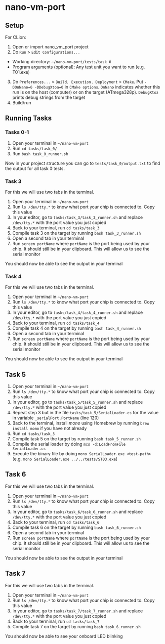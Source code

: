# nano-vm-port

## Setup

For CLion:
1. Open or import nano_vm_port project
2. Do `Run` > `Edit Configurations...`
  - Working directory: `~/nano-vm-port/tests/task_0`
  - Program arguments (optional): Any test unit you want to run (e.g. T01.exe)
3. Do `Preferences...` > `Build, Execution, Deployment` > `CMake`. Put `-DOnNano=0 -DDebugXtoa=0` in `CMake options`.
`OnNano` indicates whether this run is on the host (computer) or on the target (ATmega328p). `DebugXtoa` prints debug
strings from the target
4. Build/run

## Running Tasks

### Tasks 0-1

1. Open your terminal in `~/nano-vm-port`
2. Run `cd tasks/task_0/`
3. Run `bash task_0_runner.sh`

Now in your project structure you can go to `tests/task_0/output.txt` to find the output for all task 0 tests.

### Task 3

For this we will use two tabs in the terminal.

1. Open your terminal in `~/nano-vm-port`
2. Run `ls /dev/tty.*` to know what port your chip is connected to. Copy this value
3. In your editor, go to `tasks/task_3/task_3_runner.sh` and replace `/dev/tty.*` with the port value you just copied
4. Back to your terminal, run `cd tasks/task_3`
5. Compile task 3 on the target by running `bash task_3_runner.sh`
6. Open a second tab in your terminal
7. Run `screen portName` where `portName` is the port being used by your chip. It should still be in your clipboard. 
This will allow us to see the serial monitor

You should now be able to see the output in your terminal

### Task 4

For this we will use two tabs in the terminal.

1. Open your terminal in `~/nano-vm-port`
2. Run `ls /dev/tty.*` to know what port your chip is connected to. Copy this value
3. In your editor, go to `tasks/task_4/task_4_runner.sh` and replace `/dev/tty.*` with the port value you just copied
4. Back to your terminal, run `cd tasks/task_4`
5. Compile task 4 on the target by running `bash task_4_runner.sh`
6. Open a second tab in your terminal
7. Run `screen portName` where `portName` is the port being used by your chip. It should still be in your clipboard. 
This will allow us to see the serial monitor

You should now be able to see the output in your terminal

## Task 5

1. Open your terminal in `~/nano-vm-port`
2. Run `ls /dev/tty.*` to know what port your chip is connected to. Copy this value
3. In your editor, go to `tasks/task_5/task_5_runner.sh` and replace `/dev/tty.*` with the port value you just copied
4. Repeat step 3 but in the file `tasks/task_5/SerialLoader.cs` for the value in variable `_serialPort.PortName` (line 120)
5. Back to the terminal, install _mono_ using Homebrew by running `brew install mono` if you have not already
6. Run `cd tasks/task_5`
7. Compile task 5 on the target by running `bash task_5_runner.sh`
8. Compile the serial loader by doing `mcs -d:LoadFromFile SerialLoader.cs`
9. Execute the binary file by doing `mono SerialLoader.exe <test-path>` (e.g. `mono SerialLoader.exe ../../tests/ST03.exe`)

## Task 6

For this we will use two tabs in the terminal.

1. Open your terminal in `~/nano-vm-port`
2. Run `ls /dev/tty.*` to know what port your chip is connected to. Copy this value
3. In your editor, go to `tasks/task_6/task_6_runner.sh` and replace `/dev/tty.*` with the port value you just copied
4. Back to your terminal, run `cd tasks/task_6`
5. Compile task 6 on the target by running `bash task_6_runner.sh`
6. Open a second tab in your terminal
7. Run `screen portName` where `portName` is the port being used by your chip. It should still be in your clipboard. 
This will allow us to see the serial monitor

You should now be able to see the output in your terminal

## Task 7

For this we will use two tabs in the terminal.

1. Open your terminal in `~/nano-vm-port`
2. Run `ls /dev/tty.*` to know what port your chip is connected to. Copy this value
3. In your editor, go to `tasks/task_7/task_7_runner.sh` and replace `/dev/tty.*` with the port value you just copied
4. Back to your terminal, run `cd tasks/task_7`
5. Compile task 7 on the target by running `bash task_6_runner.sh`

You should now be able to see your onboard LED blinking
